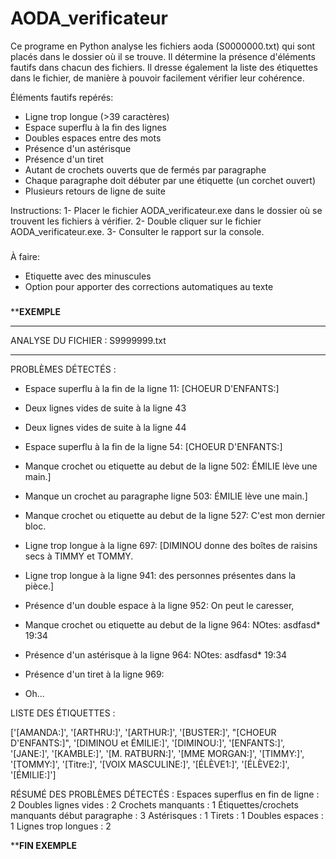 # AODA_verificateur

Ce programe en Python analyse les fichiers aoda (S0000000.txt)
qui sont placés dans le dossier où il se trouve.
Il détermine la présence d'éléments fautifs
dans chacun des fichiers.
Il dresse également la liste
des étiquettes dans le fichier, de manière
à pouvoir facilement vérifier leur cohérence.

Éléments fautifs repérés:

- Ligne trop longue (>39 caractères)
- Espace superflu à la fin des lignes
- Doubles espaces entre des mots
- Présence d'un astérisque
- Présence d'un tiret
- Autant de crochets ouverts que de fermés par paragraphe
- Chaque paragraphe doit débuter par une étiquette (un corchet ouvert)
- Plusieurs retours de ligne de suite

Instructions:
1- Placer le fichier AODA_verificateur.exe dans le dossier
où se trouvent les fichiers à vérifier.
2- Double cliquer sur le fichier AODA_verificateur.exe.
3- Consulter le rapport sur la console.


###
À faire:
- Etiquette avec des minuscules
- Option pour apporter des corrections automatiques au texte
###


********EXEMPLE******

***********************
ANALYSE DU FICHIER : S9999999.txt
***********************
PROBLÈMES DÉTECTÉS :

- Espace superflu à la fin de la ligne 11: 
[CHOEUR D'ENFANTS:] 

- Deux lignes vides de suite à la ligne 43

- Deux lignes vides de suite à la ligne 44

- Espace superflu à la fin de la ligne 54: 
[CHOEUR D'ENFANTS:] 

- Manque crochet ou etiquette au debut de la ligne 502: 
ÉMILIE lève une main.]

- Manque un crochet au paragraphe ligne 503: 
ÉMILIE lève une main.]

- Manque crochet ou etiquette au debut de la ligne 527: 
C'est mon dernier bloc.

- Ligne trop longue à la ligne 697: 
[DIMINOU donne des boîtes de raisins secs à TIMMY et TOMMY.

- Ligne trop longue à la ligne 941: 
des personnes présentes dans la pièce.]

- Présence d'un double espace à la ligne 952: 
On peut le  caresser,

- Manque crochet ou etiquette au debut de la ligne 964: 
NOtes: asdfasd* 19:34

- Présence d'un astérisque à la ligne 964: 
NOtes: asdfasd* 19:34

- Présence d'un tiret à la ligne 969: 
- Oh...


LISTE DES ÉTIQUETTES : 

['[AMANDA:]', '[ARTHRU:]', '[ARTHUR:]', '[BUSTER:]', "[CHOEUR D'ENFANTS:]", '[DIMINOU et ÉMILIE:]', '[DIMINOU:]', '[ENFANTS:]', '[JANE:]', '[KAMBLE:]', '[M. RATBURN:]', '[MME MORGAN:]', '[TIMMY:]', '[TOMMY:]', '[Titre:]', '[VOIX MASCULINE:]', '[ÉLÈVE1:]', '[ÉLÈVE2:]', '[ÉMILIE:]']


RÉSUMÉ DES PROBLÈMES DÉTECTÉS :
Espaces superflus en fin de ligne : 2
Doubles lignes vides : 2
Crochets manquants : 1
Étiquettes/crochets manquants début paragraphe : 3
Astérisques : 1
Tirets : 1
Doubles espaces : 1
Lignes trop longues : 2

********FIN EXEMPLE******
